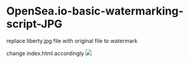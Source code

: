 # OpenSea.io-basic-watermarking-script-JPG

replace liberty.jpg file with original file to watermark

change index.html accordingly
<img src="watermark.php?file=liberty.jpg"></img>

